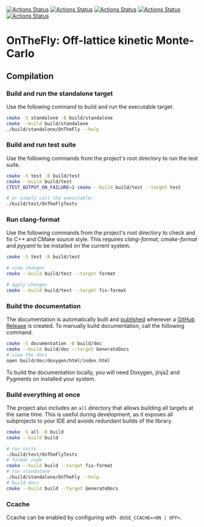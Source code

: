 [![Actions Status](https://github.com/ConorWilliams/onthefly/workflows/MacOS/badge.svg)](https://github.com/ConorWilliams/onthefly/actions)
[![Actions Status](https://github.com/ConorWilliams/onthefly/workflows/Windows/badge.svg)](https://github.com/ConorWilliams/onthefly/actions)
[![Actions Status](https://github.com/ConorWilliams/onthefly/workflows/Ubuntu/badge.svg)](https://github.com/ConorWilliams/onthefly/actions)
[![Actions Status](https://github.com/ConorWilliams/onthefly/workflows/Style/badge.svg)](https://github.com/ConorWilliams/onthefly/actions)
[![Actions Status](https://github.com/ConorWilliams/onthefly/workflows/Intel/badge.svg)](https://github.com/ConorWilliams/onthefly/actions)

# OnTheFly: Off-lattice kinetic Monte-Carlo

## Compilation

### Build and run the standalone target

Use the following command to build and run the executable target.

```bash
cmake -S standalone -B build/standalone
cmake --build build/standalone
./build/standalone/OnTheFly --help
```

### Build and run test suite

Use the following commands from the project's root directory to run the test suite.

```bash
cmake -S test -B build/test
cmake --build build/test
CTEST_OUTPUT_ON_FAILURE=1 cmake --build build/test --target test

# or simply call the executable: 
./build/test/OnTheFlyTests
```

### Run clang-format

Use the following commands from the project's root directory to check and fix C++ and CMake source style.
This requires _clang-format_, _cmake-format_ and _pyyaml_ to be installed on the current system.

```bash
cmake -S test -B build/test

# view changes
cmake --build build/test --target format

# apply changes
cmake --build build/test --target fix-format
```


### Build the documentation

The documentation is automatically built and [published](https://thelartians.github.io/ModernCppStarter) whenever a [GitHub Release](https://help.github.com/en/github/administering-a-repository/managing-releases-in-a-repository) is created.
To manually build documentation, call the following command.

```bash
cmake -S documentation -B build/doc
cmake --build build/doc --target GenerateDocs
# view the docs
open build/doc/doxygen/html/index.html
```

To build the documentation locally, you will need Doxygen, jinja2 and Pygments on installed your system.

### Build everything at once

The project also includes an `all` directory that allows building all targets at the same time.
This is useful during development, as it exposes all subprojects to your IDE and avoids redundant builds of the library.

```bash
cmake -S all -B build
cmake --build build

# run tests
./build/test/OnTheFlyTests
# format code
cmake --build build --target fix-format
# run standalone
./build/standalone/OnTheFly --help
# build docs
cmake --build build --target GenerateDocs
```

### Ccache

Ccache can be enabled by configuring with `-DUSE_CCACHE=<ON | OFF>`.
